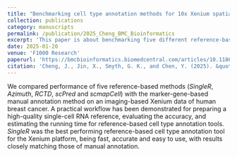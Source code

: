 ```yaml
---
title: "Benchmarking cell type annotation methods for 10x Xenium spatial transcriptomics data"
collection: publications
category: manuscripts
permalink: /publication/2025_Cheng_BMC_Bioinformatics
excerpt: 'This paper is about benchmarking five different reference-based cell type annotation methods for 10x Xenium data.'
date: 2025-01-20
venue: 'F1000 Research'
paperurl: 'https://bmcbioinformatics.biomedcentral.com/articles/10.1186/s12859-025-06044-0'
citation: 'Cheng, J., Jin, X., Smyth, G. K., and Chen, Y. (2025). &quot;Benchmarking cell type annotation methods for 10x Xenium spatial transcriptomics data.&quot; <i>BMC Bioinformatics</i>. 26(1), 22.'
---
```


We compared performance of five reference-based methods (*SingleR*, *Azimuth*, *RCTD*, *scPred* and *scmapCell*) with the marker-gene-based manual annotation method on an imaging-based Xenium data of human breast cancer. A practical workflow has been demonstrated for preparing a high-quality single-cell RNA reference, evaluating the accuracy, and estimating the running time for reference-based cell type annotation tools. *SingleR* was the best performing reference-based cell type annotation tool for the Xenium platform, being fast, accurate and easy to use, with results closely matching those of manual annotation.